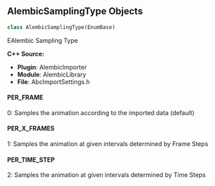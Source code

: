 ## AlembicSamplingType Objects

```python
class AlembicSamplingType(EnumBase)
```

EAlembic Sampling Type

**C++ Source:**

- **Plugin**: AlembicImporter
- **Module**: AlembicLibrary
- **File**: AbcImportSettings.h

<a id="unreal.AlembicSamplingType.PER_FRAME"></a>

#### PER_FRAME

0: Samples the animation according to the imported data (default)

<a id="unreal.AlembicSamplingType.PER_X_FRAMES"></a>

#### PER_X_FRAMES

1: Samples the animation at given intervals determined by Frame Steps

<a id="unreal.AlembicSamplingType.PER_TIME_STEP"></a>

#### PER_TIME_STEP

2: Samples the animation at given intervals determined by Time Steps

<a id="unreal.AbcConversionPreset"></a>